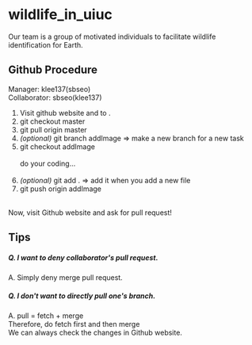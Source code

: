 # wildlife_in_uiuc
Our team is a group of motivated individuals to facilitate wildlife identification for Earth. <br />

## Github Procedure
Manager: klee137(sbseo) <br />
Collaborator: sbseo(klee137) <br />
1. Visit github website and <merge pull request> to <master branch>.
1. git checkout master<br />
2. git pull origin master <br />
3. _(optional)_ git branch addImage => make a new branch for a new task <br /> 
4. git checkout addImage <br /> 
<br /> do your coding... <br /><br />
4. _(optional)_ git add .  => add it when you add a new file<br /> 
5. git push origin addImage
<br /> 
Now, visit Github website and ask for pull request!
  
## Tips
##### Q. I want to deny collaborator's pull request.
A. Simply deny merge pull request.

##### Q. I don't want to directly pull one's branch. 
A. pull = fetch + merge <br />
Therefore, do fetch first and then merge <br />
We can always check the changes in Github website. 
